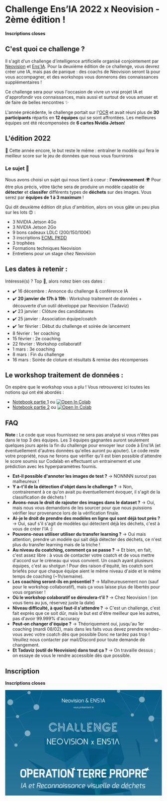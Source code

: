 # Challenge Ens’IA 2022 x Neovision - 2ème édition !

**Inscriptions closes**

## C'est quoi ce challenge ?

Il s'agit d'un challenge d'intelligence artificielle organisé conjointement par [Neovision](https://neovision.fr) et [Ens'IA](https://github.com/YannSia/tutorials). Pour la deuxième édition de ce challenge, vous devrez créer une IA, mais pas de panique : des coachs de Neovision seront là pour vous accompagner, et des workshops vous donnerons des connaissances supplémentaires !

Ce challenge sera pour vous l'occasion de vivre un vrai projet IA et d'approfondir vos connaissances, mais aussi et surtout de vous amuser et de faire de belles rencontres ✨

L'année précédente, le challenge portait sur l'[OCR](https://en.wikipedia.org/wiki/Optical_character_recognition) et avait réuni plus de **30 participants** répartis en **12 équipes** qui se sont affrontées. Les meilleures équipes ont été récompensées de **6 cartes Nvidia Jetson**!

## L'édition 2022

🎯 Cette année encore, le but reste le même : entraîner le modèle qui fera le meilleur score sur le jeu de données que nous vous fournirons

### Le sujet 🤩

Nous avons choisi un sujet qui nous tient à coeur : **l'environnement** 🌍
Pour être plus précis, vôtre tâche sera de produire un modèle capable de **détecter** et **classifer** différents types de **déchets** sur des images.
Vous serez par **équipes de 1 à 3 maximum** !

Qui dit deuxième édition dit plus d'ambition, alors on vous gâte un peu plus sur les lots 😍 :

- 3 NVIDIA Jetson 4Go
- 3 NVIDIA Jetson 2Go
- 9 bons cadeaux LDLC (200/150/100€)
- 3 inscriptions [ECML PKDD](https://ecmlpkdd.org)
- 3 trophées
- Formations techniques Neovision
- Entretiens pour un stage chez Neovision

## Les dates à retenir :

Intéressé(s) ? Top 💯, alors notez bien ces dates :

- ✔️ 16 décembre : Annonce du challenge & conférence IA
- ✔️ **20 janvier de 17h à 19h** : Workshop traitement de données + découverte d'un outil développé par Neovision (Tadaviz)
- ✔️ 23 janvier : Clôture des candidatures
- ✔️ 25 janvier : Association équipe/coatch
- ✔️ 1er février : Début du challenge et soirée de lancement
- 8 février : 1er coaching
- 15 février : 2e coaching
- 22 février : Workshop collaboratif
- 1 mars : 3e coaching
- 8 mars : Fin du challenge
- 16 mars : Soirée de cloture et résultats & remise des récompenses

## Le workshop traitement de données :

On espère que le workshop vous a plu ! Vous retrouverez ici toutes les notions qui ont été abordés :

- [Notebook partie 1](https://github.com/YannSia/challenge-2022/blob/master/workshop-data/Workshop_Challenge_ENS'IA_x_Neovision.ipynb) ou [![Open In Colab](https://colab.research.google.com/assets/colab-badge.svg)](https://colab.research.google.com/github/yannsia/challenge-2022/blob/master/workshop-data/data_preprocessing_using_keras.ipynb)
- [Notebook partie 2](https://github.com/YannSia/challenge-2022/blob/master/workshop-data/Workshop_Challenge_ENS'IA_x_Neovision.ipynb) ou [![Open In Colab](https://colab.research.google.com/assets/colab-badge.svg)](https://colab.research.google.com/github/yannsia/challenge-2022/blob/master/workshop-data/data_preprocessing_using_keras.ipynb)

## FAQ

**Note :** Le code que vous fournissez ne sera pas analysé si vous n'êtes pas dans le top 3 des équipes. Les 3 équipes gagnantes auront seulement quelques jours après la fin du challenge pour envoyer leur code à Ens'IA (et éventuellement d'autres données qu'elles auront pu ajouter). Le code reste votre propriété, nous ne ferons que vérifier qu'il est bien possible d'attendre le score soumis sur Codalab en effectuant un entrainement et une prédiction avec les hyperparamètres fournis.

- **Est-il possible d'annoter les images de test ?** -> NONNNN surout pas malheureux !
- **Y a-t'il de la détection d'objet dans le challenge ?** -> Non, contrairement à ce qu'on avait pu éventuellement évoquer, il s'agit de la classification de déchets !
- **Avons-nous le droit de rajouter des images dans le dataset ?** -> Oui, mais nous vous demandons de les sourcer pour que nous puissions vérifier leur provenance lors de la vérification finale.
- **Ai-je le droit de prendre des modèles en ligne qui sont déjà tout près ?** -> Oui, sauf s'il s'agit de modèles qui détectent déjà les déchets, c'est à vous de créer l'IA :)
- **Pouvons-nous utiliser utiliser du transfer learning ?** -> Oui mais attention, prendre un modèle qui sait déjà détecter des déchets, ce n'est plus du transfer learning mais de la triche !
- **Au niveau du coatching, comment ça se passe ?** -> Et bien, en fait, c'est assez libre : à vous de contacter votre coatch et de vous mettre d'accord sur le créneau qui vous convient. Un coach ayant plusieurs équipes, c'est au shotgun ! Pour des raison d'équité, les coatch sont briefés pour que chaque équipe aient le même niveau d'aide et le même temps de coaching (~1h/semaine).
- **Les coaching seront-ils en présentiel ?** -> Malheureusement non (sauf pour le workshop collaboratif), mais ça vous laisse plus de libertés pour vous organiser !
- **Où le workshop colaboratif se déroulera-t'il ?** -> Chez Neovision ! (on vous tiens au jus, réservez juste la date)
- **Niveau difficulté, à quoi faut-il s'attendre ?** -> C'est un challenge, c'est fait exprès que ce soit dûr, mais le but est d'être meilleur que les autres, pas d'avoir 99.999% d'accuracy
- **Peut-on changer d'équipe ?** -> Théoriquement oui, jusqu'au 1er coaching (mardi 08/02), mais dans les faits vous devez prendre rendez-vous avec votre coatch dès que possible Donc ne tardez pas trop ! Veuillez nous contacter par mail/Discord pour toute demande de changement.
- **Et Tadaviz (outil de Neovision) dans tout ça ?** -> On travaille dessus ; on essaye de vous le rendre accessible dès que possible.

## Inscription

**Inscriptions closes**

![](affiche-fb.png)
